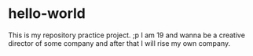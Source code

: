 # hello-world
This is my repository practice project. ;p
I am 19 and wanna be a creative director of some company and after that I will rise my own company.

